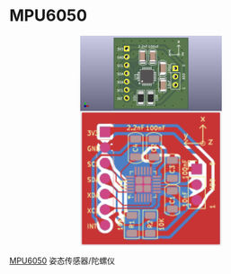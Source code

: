# MPU6050

<img src="./MPU6050_F.png" style="display:block; margin:auto; width:50%;" />  
<img src="./MPU6050-Edge_Cuts.svg" style="display:block; margin:auto; width:50%;" />  

[MPU6050](https://www.jlc-smt.com/lcsc/detail?componentCode=C24112)
姿态传感器/陀螺仪
